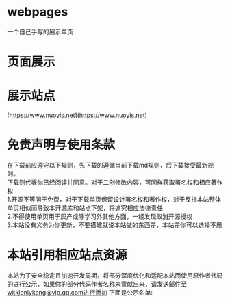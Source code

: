 # webpages
一个自己手写的展示单页

# 页面展示

# 展示站点
[https://www.nuoyis.net](https://www.nuoyis.net)

# 免责声明与使用条款
在下载前应遵守以下规则，先下载的遵循当前下载md规则，后下载接受最新规则。  
下载则代表你已经阅读并同意。对于二创修改内容，可同样获取署名权和相应著作权  
1.开源不等同于免费，对于下载单页保留设计署名权和著作权，对于反指本站整体单页相似而导致本开源库和站点下架，将追究相应法律责任  
2.不得使用单页用于灰产或除学习外其他方面，一经发现取消开源授权  
3.本站没有义务为你更新，不要搭建就说本站做的东西差，本站差你可以选择不用  

# 本站引用相应站点资源
本站为了安全稳定且加速开发周期，将部分深度优化和适配本站而使用原作者代码的进行公示，如果你的部分代码作者名称未贡献出来，请发送邮件至wkkjonlykang@vip.qq.com进行添加
下面是公示名单:
